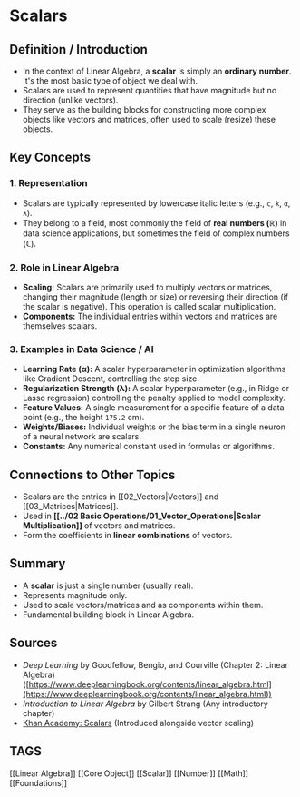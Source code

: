 # Scalars

## Definition / Introduction
*   In the context of Linear Algebra, a **scalar** is simply an **ordinary number**. It's the most basic type of object we deal with.
*   Scalars are used to represent quantities that have magnitude but no direction (unlike vectors).
*   They serve as the building blocks for constructing more complex objects like vectors and matrices, often used to scale (resize) these objects.

## Key Concepts

### 1. Representation
*   Scalars are typically represented by lowercase italic letters (e.g., `c`, `k`, `α`, `λ`).
*   They belong to a field, most commonly the field of **real numbers (ℝ)** in data science applications, but sometimes the field of complex numbers (ℂ).

### 2. Role in Linear Algebra
*   **Scaling:** Scalars are primarily used to multiply vectors or matrices, changing their magnitude (length or size) or reversing their direction (if the scalar is negative). This operation is called scalar multiplication.
*   **Components:** The individual entries within vectors and matrices are themselves scalars.

### 3. Examples in Data Science / AI
*   **Learning Rate (α):** A scalar hyperparameter in optimization algorithms like Gradient Descent, controlling the step size.
*   **Regularization Strength (λ):** A scalar hyperparameter (e.g., in Ridge or Lasso regression) controlling the penalty applied to model complexity.
*   **Feature Values:** A single measurement for a specific feature of a data point (e.g., the height `175.2` cm).
*   **Weights/Biases:** Individual weights or the bias term in a single neuron of a neural network are scalars.
*   **Constants:** Any numerical constant used in formulas or algorithms.

## Connections to Other Topics
*   Scalars are the entries in [[02_Vectors|Vectors]] and [[03_Matrices|Matrices]].
*   Used in **[[../02 Basic Operations/01_Vector_Operations|Scalar Multiplication]]** of vectors and matrices.
*   Form the coefficients in **linear combinations** of vectors.

## Summary
*   A **scalar** is just a single number (usually real).
*   Represents magnitude only.
*   Used to scale vectors/matrices and as components within them.
*   Fundamental building block in Linear Algebra.

## Sources
*   *Deep Learning* by Goodfellow, Bengio, and Courville (Chapter 2: Linear Algebra) ([https://www.deeplearningbook.org/contents/linear_algebra.html](https://www.deeplearningbook.org/contents/linear_algebra.html))
*   *Introduction to Linear Algebra* by Gilbert Strang (Any introductory chapter)
*   [Khan Academy: Scalars](https://www.khanacademy.org/math/linear-algebra/vectors-and-spaces/vectors/v/scalar-multiplication) (Introduced alongside vector scaling)

## TAGS
[[Linear Algebra]] [[Core Object]] [[Scalar]] [[Number]] [[Math]] [[Foundations]]